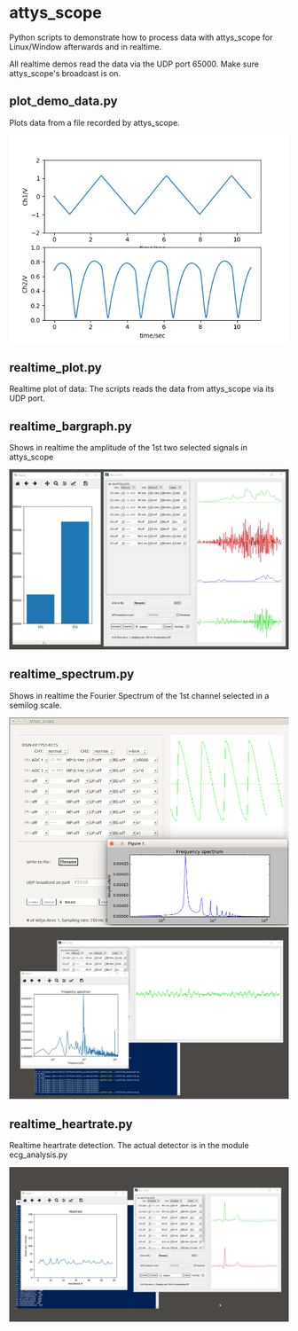 # attys_scope
Python scripts to demonstrate how to process data with
attys_scope for Linux/Window afterwards and in realtime.

All realtime demos read the data via the UDP port 65000.
Make sure attys_scope's broadcast is on.

## plot_demo_data.py
Plots data from a file recorded by attys_scope.

![alt tag](plot_demo_data_screenshot.png)

## realtime_plot.py
Realtime plot of data: The scripts reads the data from
attys_scope via its UDP port.

## realtime_bargraph.py
Shows in realtime the amplitude of the 1st two selected
signals in attys_scope

![alt tag](realtime_bargraph_screenshot.png)

## realtime_spectrum.py
Shows in realtime the Fourier Spectrum of the 1st channel selected
in a semilog scale.

![alt tag](realtime_spectrum.png)
![alt tag](realtime_spectrum_eeg_alpha_waves.png)

## realtime_heartrate.py
Realtime heartrate detection. The actual detector is in the
module ecg_analysis.py

![alt tag](realtime_heartrate.png)
